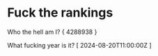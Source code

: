 # Fuck the rankings

Who the hell am I?
{ 4288938 }

What fucking year is it?
[ 2024-08-20T11:00:00Z ]
